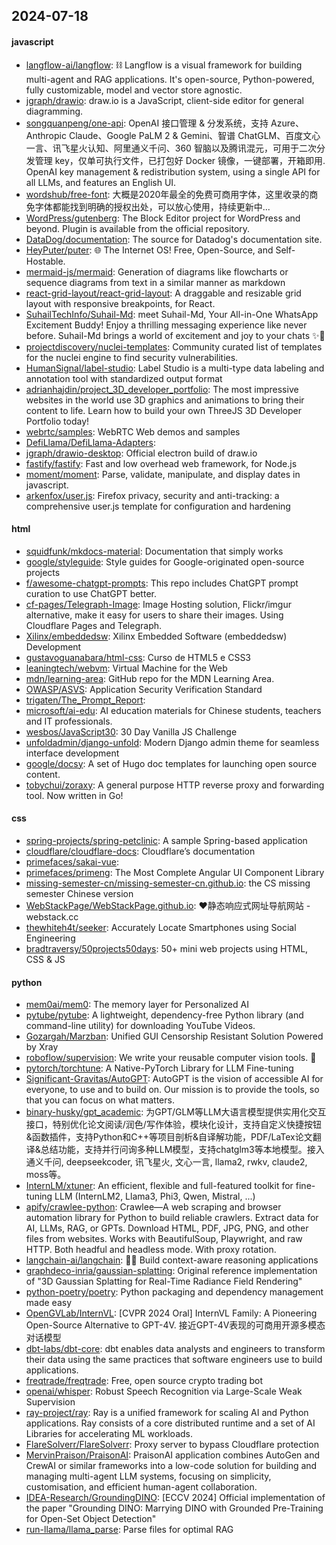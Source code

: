 ## 2024-07-18

#### javascript
* [langflow-ai/langflow](https://github.com/langflow-ai/langflow): ⛓️ Langflow is a visual framework for building multi-agent and RAG applications. It's open-source, Python-powered, fully customizable, model and vector store agnostic.
* [jgraph/drawio](https://github.com/jgraph/drawio): draw.io is a JavaScript, client-side editor for general diagramming.
* [songquanpeng/one-api](https://github.com/songquanpeng/one-api): OpenAI 接口管理 & 分发系统，支持 Azure、Anthropic Claude、Google PaLM 2 & Gemini、智谱 ChatGLM、百度文心一言、讯飞星火认知、阿里通义千问、360 智脑以及腾讯混元，可用于二次分发管理 key，仅单可执行文件，已打包好 Docker 镜像，一键部署，开箱即用. OpenAI key management & redistribution system, using a single API for all LLMs, and features an English UI.
* [wordshub/free-font](https://github.com/wordshub/free-font): 大概是2020年最全的免费可商用字体，这里收录的商免字体都能找到明确的授权出处，可以放心使用，持续更新中...
* [WordPress/gutenberg](https://github.com/WordPress/gutenberg): The Block Editor project for WordPress and beyond. Plugin is available from the official repository.
* [DataDog/documentation](https://github.com/DataDog/documentation): The source for Datadog's documentation site.
* [HeyPuter/puter](https://github.com/HeyPuter/puter): 🌐 The Internet OS! Free, Open-Source, and Self-Hostable.
* [mermaid-js/mermaid](https://github.com/mermaid-js/mermaid): Generation of diagrams like flowcharts or sequence diagrams from text in a similar manner as markdown
* [react-grid-layout/react-grid-layout](https://github.com/react-grid-layout/react-grid-layout): A draggable and resizable grid layout with responsive breakpoints, for React.
* [SuhailTechInfo/Suhail-Md](https://github.com/SuhailTechInfo/Suhail-Md): meet Suhail-Md, Your All-in-One WhatsApp Excitement Buddy! Enjoy a thrilling messaging experience like never before. Suhail-Md brings a world of excitement and joy to your chats ✨🤖
* [projectdiscovery/nuclei-templates](https://github.com/projectdiscovery/nuclei-templates): Community curated list of templates for the nuclei engine to find security vulnerabilities.
* [HumanSignal/label-studio](https://github.com/HumanSignal/label-studio): Label Studio is a multi-type data labeling and annotation tool with standardized output format
* [adrianhajdin/project_3D_developer_portfolio](https://github.com/adrianhajdin/project_3D_developer_portfolio): The most impressive websites in the world use 3D graphics and animations to bring their content to life. Learn how to build your own ThreeJS 3D Developer Portfolio today!
* [webrtc/samples](https://github.com/webrtc/samples): WebRTC Web demos and samples
* [DefiLlama/DefiLlama-Adapters](https://github.com/DefiLlama/DefiLlama-Adapters): 
* [jgraph/drawio-desktop](https://github.com/jgraph/drawio-desktop): Official electron build of draw.io
* [fastify/fastify](https://github.com/fastify/fastify): Fast and low overhead web framework, for Node.js
* [moment/moment](https://github.com/moment/moment): Parse, validate, manipulate, and display dates in javascript.
* [arkenfox/user.js](https://github.com/arkenfox/user.js): Firefox privacy, security and anti-tracking: a comprehensive user.js template for configuration and hardening

#### html
* [squidfunk/mkdocs-material](https://github.com/squidfunk/mkdocs-material): Documentation that simply works
* [google/styleguide](https://github.com/google/styleguide): Style guides for Google-originated open-source projects
* [f/awesome-chatgpt-prompts](https://github.com/f/awesome-chatgpt-prompts): This repo includes ChatGPT prompt curation to use ChatGPT better.
* [cf-pages/Telegraph-Image](https://github.com/cf-pages/Telegraph-Image): Image Hosting solution, Flickr/imgur alternative, make it easy for users to share their images. Using Cloudflare Pages and Telegraph.
* [Xilinx/embeddedsw](https://github.com/Xilinx/embeddedsw): Xilinx Embedded Software (embeddedsw) Development
* [gustavoguanabara/html-css](https://github.com/gustavoguanabara/html-css): Curso de HTML5 e CSS3
* [leaningtech/webvm](https://github.com/leaningtech/webvm): Virtual Machine for the Web
* [mdn/learning-area](https://github.com/mdn/learning-area): GitHub repo for the MDN Learning Area.
* [OWASP/ASVS](https://github.com/OWASP/ASVS): Application Security Verification Standard
* [trigaten/The_Prompt_Report](https://github.com/trigaten/The_Prompt_Report): 
* [microsoft/ai-edu](https://github.com/microsoft/ai-edu): AI education materials for Chinese students, teachers and IT professionals.
* [wesbos/JavaScript30](https://github.com/wesbos/JavaScript30): 30 Day Vanilla JS Challenge
* [unfoldadmin/django-unfold](https://github.com/unfoldadmin/django-unfold): Modern Django admin theme for seamless interface development
* [google/docsy](https://github.com/google/docsy): A set of Hugo doc templates for launching open source content.
* [tobychui/zoraxy](https://github.com/tobychui/zoraxy): A general purpose HTTP reverse proxy and forwarding tool. Now written in Go!

#### css
* [spring-projects/spring-petclinic](https://github.com/spring-projects/spring-petclinic): A sample Spring-based application
* [cloudflare/cloudflare-docs](https://github.com/cloudflare/cloudflare-docs): Cloudflare’s documentation
* [primefaces/sakai-vue](https://github.com/primefaces/sakai-vue): 
* [primefaces/primeng](https://github.com/primefaces/primeng): The Most Complete Angular UI Component Library
* [missing-semester-cn/missing-semester-cn.github.io](https://github.com/missing-semester-cn/missing-semester-cn.github.io): the CS missing semester Chinese version
* [WebStackPage/WebStackPage.github.io](https://github.com/WebStackPage/WebStackPage.github.io): ❤️静态响应式网址导航网站 - webstack.cc
* [thewhiteh4t/seeker](https://github.com/thewhiteh4t/seeker): Accurately Locate Smartphones using Social Engineering
* [bradtraversy/50projects50days](https://github.com/bradtraversy/50projects50days): 50+ mini web projects using HTML, CSS & JS

#### python
* [mem0ai/mem0](https://github.com/mem0ai/mem0): The memory layer for Personalized AI
* [pytube/pytube](https://github.com/pytube/pytube): A lightweight, dependency-free Python library (and command-line utility) for downloading YouTube Videos.
* [Gozargah/Marzban](https://github.com/Gozargah/Marzban): Unified GUI Censorship Resistant Solution Powered by Xray
* [roboflow/supervision](https://github.com/roboflow/supervision): We write your reusable computer vision tools. 💜
* [pytorch/torchtune](https://github.com/pytorch/torchtune): A Native-PyTorch Library for LLM Fine-tuning
* [Significant-Gravitas/AutoGPT](https://github.com/Significant-Gravitas/AutoGPT): AutoGPT is the vision of accessible AI for everyone, to use and to build on. Our mission is to provide the tools, so that you can focus on what matters.
* [binary-husky/gpt_academic](https://github.com/binary-husky/gpt_academic): 为GPT/GLM等LLM大语言模型提供实用化交互接口，特别优化论文阅读/润色/写作体验，模块化设计，支持自定义快捷按钮&函数插件，支持Python和C++等项目剖析&自译解功能，PDF/LaTex论文翻译&总结功能，支持并行问询多种LLM模型，支持chatglm3等本地模型。接入通义千问, deepseekcoder, 讯飞星火, 文心一言, llama2, rwkv, claude2, moss等。
* [InternLM/xtuner](https://github.com/InternLM/xtuner): An efficient, flexible and full-featured toolkit for fine-tuning LLM (InternLM2, Llama3, Phi3, Qwen, Mistral, ...)
* [apify/crawlee-python](https://github.com/apify/crawlee-python): Crawlee—A web scraping and browser automation library for Python to build reliable crawlers. Extract data for AI, LLMs, RAG, or GPTs. Download HTML, PDF, JPG, PNG, and other files from websites. Works with BeautifulSoup, Playwright, and raw HTTP. Both headful and headless mode. With proxy rotation.
* [langchain-ai/langchain](https://github.com/langchain-ai/langchain): 🦜🔗 Build context-aware reasoning applications
* [graphdeco-inria/gaussian-splatting](https://github.com/graphdeco-inria/gaussian-splatting): Original reference implementation of "3D Gaussian Splatting for Real-Time Radiance Field Rendering"
* [python-poetry/poetry](https://github.com/python-poetry/poetry): Python packaging and dependency management made easy
* [OpenGVLab/InternVL](https://github.com/OpenGVLab/InternVL): [CVPR 2024 Oral] InternVL Family: A Pioneering Open-Source Alternative to GPT-4V. 接近GPT-4V表现的可商用开源多模态对话模型
* [dbt-labs/dbt-core](https://github.com/dbt-labs/dbt-core): dbt enables data analysts and engineers to transform their data using the same practices that software engineers use to build applications.
* [freqtrade/freqtrade](https://github.com/freqtrade/freqtrade): Free, open source crypto trading bot
* [openai/whisper](https://github.com/openai/whisper): Robust Speech Recognition via Large-Scale Weak Supervision
* [ray-project/ray](https://github.com/ray-project/ray): Ray is a unified framework for scaling AI and Python applications. Ray consists of a core distributed runtime and a set of AI Libraries for accelerating ML workloads.
* [FlareSolverr/FlareSolverr](https://github.com/FlareSolverr/FlareSolverr): Proxy server to bypass Cloudflare protection
* [MervinPraison/PraisonAI](https://github.com/MervinPraison/PraisonAI): PraisonAI application combines AutoGen and CrewAI or similar frameworks into a low-code solution for building and managing multi-agent LLM systems, focusing on simplicity, customisation, and efficient human-agent collaboration.
* [IDEA-Research/GroundingDINO](https://github.com/IDEA-Research/GroundingDINO): [ECCV 2024] Official implementation of the paper "Grounding DINO: Marrying DINO with Grounded Pre-Training for Open-Set Object Detection"
* [run-llama/llama_parse](https://github.com/run-llama/llama_parse): Parse files for optimal RAG
